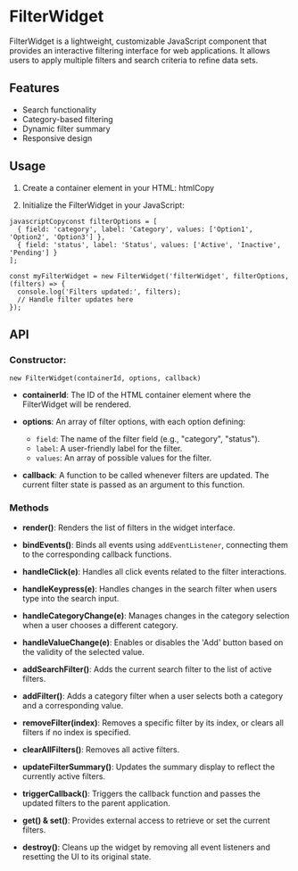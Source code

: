 # FilterWidget

FilterWidget is a lightweight, customizable JavaScript component that provides an interactive filtering interface for web applications. It allows users to apply multiple filters and search criteria to refine data sets.

## Features

- Search functionality
- Category-based filtering
- Dynamic filter summary
- Responsive design


## Usage

1) Create a container element in your HTML:
htmlCopy<div id="filterWidget"></div>

2) Initialize the FilterWidget in your JavaScript:
```
javascriptCopyconst filterOptions = [
  { field: 'category', label: 'Category', values: ['Option1', 'Option2', 'Option3'] },
  { field: 'status', label: 'Status', values: ['Active', 'Inactive', 'Pending'] }
];

const myFilterWidget = new FilterWidget('filterWidget', filterOptions, (filters) => {
  console.log('Filters updated:', filters);
  // Handle filter updates here
});
```

## API
### Constructor:
```
new FilterWidget(containerId, options, callback)
```

- **containerId**: The ID of the HTML container element where the FilterWidget will be rendered.

- **options**: An array of filter options, with each option defining:
  - `field`: The name of the filter field (e.g., "category", "status").
  - `label`: A user-friendly label for the filter.
  - `values`: An array of possible values for the filter.

- **callback**: A function to be called whenever filters are updated. The current filter state is passed as an argument to this function.

### Methods

- **render()**: Renders the list of filters in the widget interface.

- **bindEvents()**: Binds all events using `addEventListener`, connecting them to the corresponding callback functions.

- **handleClick(e)**: Handles all click events related to the filter interactions.

- **handleKeypress(e)**: Handles changes in the search filter when users type into the search input.

- **handleCategoryChange(e)**: Manages changes in the category selection when a user chooses a different category.

- **handleValueChange(e)**: Enables or disables the 'Add' button based on the validity of the selected value.

- **addSearchFilter()**: Adds the current search filter to the list of active filters.

- **addFilter()**: Adds a category filter when a user selects both a category and a corresponding value.

- **removeFilter(index)**: Removes a specific filter by its index, or clears all filters if no index is specified.

- **clearAllFilters()**: Removes all active filters.

- **updateFilterSummary()**: Updates the summary display to reflect the currently active filters.

- **triggerCallback()**: Triggers the callback function and passes the updated filters to the parent application.

- **get() & set()**: Provides external access to retrieve or set the current filters.

- **destroy()**: Cleans up the widget by removing all event listeners and resetting the UI to its original state.
